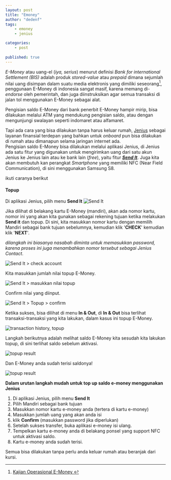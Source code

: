 ```yaml
---
layout: post
title: "Emoney"
author: "dedenf"
tags:
    - emoney
    - jenius

categories: 
    - post
    
published: true
---
```


_E-Money_ atau uang-el (_iya, serius_) menurut definisi _Bank for international Settlement (BIS)_ adalah produk _stored-value_ atau _prepaid_ dimana
sejumlah nilai uang disimpan dalam suatu media elektronis yang dimiliki seseorang[^1], penggunaan E-Money di indonesia sangat masif, karena memang di- _endorse_ oleh pemerintah, dan juga diinstruksikan agar semua transaksi di jalan tol menggunakan E-Money sebagai alat.

Pengisian saldo E-Money dari bank penerbit E-Money hampir mirip, bisa dilakukan melalui ATM yang mendukung pengisian saldo, atau dengan mengunjungi swalayan seperti indomaret atau alfamaret. 

Tapi ada cara yang bisa dilakukan tanpa harus keluar rumah, [Jenius](https://www.jenius.com/) sebagai layanan finansial terdepan yang bahkan untuk _onboard_ pun bisa dilakukan di rumah atau dimanapun selama jaringan internet ada.    
Pengisian saldo E-Money bisa dilakukan melalui aplikasi Jenius, di Jenius ada satu fitur yang digunakan untuk mengirimkan uang dari satu akun Jenius ke Jenius lain atau ke bank lain (_free_), yaitu fitur [**_Send It_**](https://www.jenius.com/features/send-it/). Juga kita akan membutuh kan perangkat _Smartphone_ yang memiliki NFC (Near Field Communication), di sini menggunakan Samsung S8.

ikuti caranya berikut

<!-- more -->

#### Topup
Di aplikasi Jenius, pilih menu **Send It**
![Send It](/images/posts/emoney/001.jpg)

Jika dilihat di belakang kartu E-Money (mandiri), akan ada nomor kartu, nomor ini yang akan kita gunakan sebagai rekening tujuan ketika melakukan **Send it** dan topup.
Di sini, kita masukkan nomor kartu dengan memilih Mandiri sebagai bank tujuan sebelumnya, kemudian klik '**CHECK**' kemudian klik '**NEXT**'.

_dilangkah ini biasanya nasabah diminta untuk memasukkan password, karena proses ini juga menambahkan nomor tersebut sebagai Jenius Contact_.

![Send It > check account](/images/posts/emoney/12.jpg)


Kita masukkan jumlah nilai topup E-Money.   

![Send It > masukkan nilai topup](/images/posts/emoney/02.jpg)

Confirm nilai yang diinput.

![Send It > Topup > confirm](/images/posts/emoney/03.jpg)

Ketika sukses, bisa dilihat di menu **In & Out**, di **In & Out** bisa terlihat transaksi-transaksi yang kita lakukan, dalam kasus ini topup E-Money.

![transaction history, topup](/images/posts/emoney/002.jpg)

Langkah berikutnya adalah melihat saldo E-Money kita sesudah kita lakukan topup, di sini terlihat saldo sebelum aktivasi.

![topup result](/images/posts/emoney/003.jpg)

Dan E-Money anda sudah terisi saldonya!

![topup result](/images/posts/emoney/004.jpg)


**Dalam urutan langkah mudah untuk top up saldo e-money menggunakan Jenius** 
1. Di aplikasi Jenius, pilih menu **Send It**
2. Pilih Mandiri sebagai bank tujuan 
3. Masukkan nomor kartu e-money anda (tertera di kartu e-money)
4. Masukkan jumlah uang yang akan anda isi
5. klik **Confirm** (masukkan password jika diperlukan)
6. Setelah sukses transfer, buka aplikasi e-money isi ulang.
7. Tempelkan kartu e-money anda di belakang ponsel yang support NFC untuk aktivasi saldo.
8. Kartu e-money anda sudah terisi.


Semua bisa dilakukan tanpa perlu anda keluar rumah atau beranjak dari kursi.


[^1]:[Kajian Operasional E-Money ](http://www.bi.go.id/id/publikasi/sistem-pembayaran/riset/Documents/4a79ad4a8dbe4ebca2c0f86a5a2f1c69KajianEMoney.pdf)